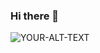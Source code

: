 ### Hi there 👋
<picture>
 <source media="(prefers-color-scheme: dark)" srcset="[YOUR-DARKMODE-IMAGE](https://img.20mn.fr/ft35ssenS76oUONRXokjzw/960x614_extrait-film-taxi-2-samy-naceri)">
 <source media="(prefers-color-scheme: light)" srcset="[YOUR-LIGHTMODE-IMAGE](https://img.20mn.fr/ft35ssenS76oUONRXokjzw/960x614_extrait-film-taxi-2-samy-naceri)">
 <img alt="YOUR-ALT-TEXT" src="[YOUR-DEFAULT-IMAG](https://img.20mn.fr/ft35ssenS76oUONRXokjzw/960x614_extrait-film-taxi-2-samy-naceri)E">
</picture>
<!--
**GoshtSomsa/GoshtSomsa** is a ✨ _special_ ✨ repository because its `README.md` (this file) appears on your GitHub profile.

Here are some ideas to get you started:

- 🔭 I’m currently working on ...
- 🌱 I’m currently learning ...
- 👯 I’m looking to collaborate on ...
- 🤔 I’m looking for help with ...
- 💬 Ask me about ...
- 📫 How to reach me: ...
- 😄 Pronouns: ...
- ⚡ Fun fact: ...
-->
